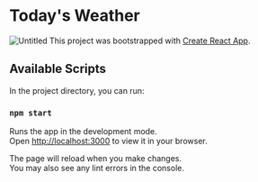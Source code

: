 # Today's Weather


![Untitled](https://user-images.githubusercontent.com/44949877/199717578-5fe2a63e-7b02-4660-9a05-a3b9ac82248a.png)
This project was bootstrapped with [Create React App](https://github.com/facebook/create-react-app).

## Available Scripts

In the project directory, you can run:

### `npm start`

Runs the app in the development mode.\
Open [http://localhost:3000](http://localhost:3000) to view it in your browser.

The page will reload when you make changes.\
You may also see any lint errors in the console.

